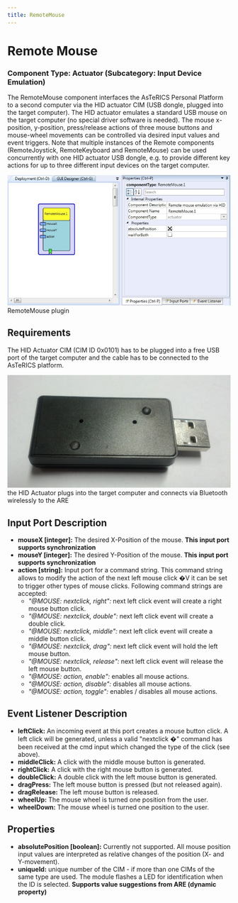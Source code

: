 ```yaml
---
title: RemoteMouse
---
```


# Remote Mouse

### Component Type: Actuator (Subcategory: Input Device Emulation)

The RemoteMouse component interfaces the AsTeRICS Personal Platform to a second computer via the HID actuator CIM (USB dongle, plugged into the target computer). The HID actuator emulates a standard USB mouse on the target computer (no special driver software is needed). The mouse x-position, y-position, press/release actions of three mouse buttons and mouse-wheel movements can be controlled via desired input values and event triggers. Note that multiple instances of the Remote components (RemoteJoystick, RemoteKeyboard and RemoteMouse) can be used concurrently with one HID actuator USB dongle, e.g. to provide different key actions for up to three different input devices on the target computer.

![Screenshot: RemoteMouse plugin](./img/RemoteMouse.jpg "Screenshot: RemoteMouse plugin")  
RemoteMouse plugin

## Requirements

The HID Actuator CIM (CIM ID 0x0101) has to be plugged into a free USB port of the target computer and the cable has to be connected to the AsTeRICS platform.

![HID Actuator CIM](./img/HID_CIM.jpg "HID Actuator CIM")  
the HID Actuator plugs into the target computer and connects via Bluetooth wirelessly to the ARE

## Input Port Description

- **mouseX \[integer\]:** The desired X-Position of the mouse. **This input port supports synchronization**
- **mouseY \[integer\]:** The desired Y-Position of the mouse. **This input port supports synchronization**
- **action \[string\]:** Input port for a command string. This command string allows to modify the action of the next left mouse click �V it can be set to trigger other types of mouse clicks. Following command strings are accepted:
  - _"@MOUSE: nextclick, right":_ next left click event will create a right mouse button click.
  - _"@MOUSE: nextclick, double":_ next left click event will create a double click.
  - _"@MOUSE: nextclick, middle":_ next left click event will create a middle button click.
  - _"@MOUSE: nextclick, drag":_ next left click event will hold the left mouse button.
  - _"@MOUSE: nextclick, release":_ next left click event will release the left mouse button.
  - _"@MOUSE: action, enable":_ enables all mouse actions.
  - _"@MOUSE: action, disable":_ disables all mouse actions.
  - _"@MOUSE: action, toggle":_ enables / disables all mouse actions.

## Event Listener Description

- **leftClick:** An incoming event at this port creates a mouse button click. A left click will be generated, unless a valid "nextclick �" command has been received at the cmd input which changed the type of the click (see above).
- **middleClick:** A click with the middle mouse button is generated.
- **rightClick:** A click with the right mouse button is generated.
- **doubleClick:** A double click with the left mouse button is generated.
- **dragPress:** The left mouse button is pressed (but not released again).
- **dragRelease:** The left mouse button is released.
- **wheelUp:** The mouse wheel is turned one position from the user.
- **wheelDown:** The mouse wheel is turned one position to the user.

## Properties

- **absolutePosition \[boolean\]:** Currently not supported. All mouse position input values are interpreted as relative changes of the position (X- and Y-movement).
- **uniqueId:** unique number of the CIM - if more than one CIMs of the same type are used. The module flashes a LED for identification when the ID is selected. **Supports value suggestions from ARE (dynamic property)**
